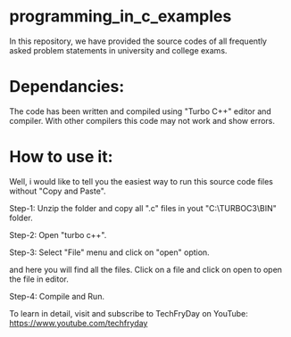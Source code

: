# programming_in_c_examples
In this repository, we have provided the source codes of all frequently asked problem statements in university and college exams.

# Dependancies:
The code has been written and compiled using "Turbo C++" editor and compiler. With other compilers this code may not work and show errors.

# How to use it:
Well, i would like to tell you the easiest way to run this source code files without "Copy and Paste".

Step-1: Unzip the folder and copy all ".c" files in yout "C:\TURBOC3\BIN" folder.

Step-2: Open "turbo c++".

Step-3: Select "File" menu and click on "open" option.

and here you will find all the files. Click on a file and click on open to open the file in editor.

Step-4: Compile and Run.

To learn in detail, visit and subscribe to TechFryDay on YouTube: https://www.youtube.com/techfryday
